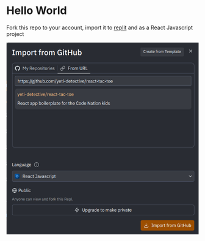 # Hello World

Fork this repo to your account, import it to [replit](https://replit.com) and as a React Javascript project

![let's GOOOOOOOOOO!](./replit.png "screenshot of the Import from Github modal from replit.com") 

